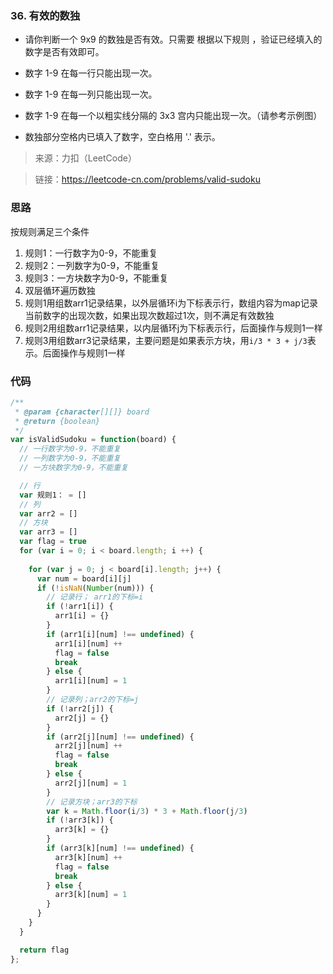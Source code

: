 
### 36. 有效的数独



- 请你判断一个 9x9 的数独是否有效。只需要 根据以下规则 ，验证已经填入的数字是否有效即可。

- 数字 1-9 在每一行只能出现一次。
- 数字 1-9 在每一列只能出现一次。
- 数字 1-9 在每一个以粗实线分隔的 3x3 宫内只能出现一次。（请参考示例图）
- 数独部分空格内已填入了数字，空白格用 '.' 表示。

> 来源：力扣（LeetCode）

> 链接：https://leetcode-cn.com/problems/valid-sudoku


### 思路

按规则满足三个条件
1. 规则1：一行数字为0-9，不能重复
2. 规则2：一列数字为0-9，不能重复
3. 规则3：一方块数字为0-9，不能重复
4. 双层循环遍历数独
5. 规则1用组数arr1记录结果，以外层循环i为下标表示行，数组内容为map记录当前数字的出现次数，如果出现次数超过1次，则不满足有效数独
6. 规则2用组数arr1记录结果，以内层循环j为下标表示行，后面操作与规则1一样
7. 规则3用组数arr3记录结果，主要问题是如果表示方块，用`i/3 * 3 + j/3`表示。后面操作与规则1一样

### 代码
```js
/**
 * @param {character[][]} board
 * @return {boolean}
 */
var isValidSudoku = function(board) {
  // 一行数字为0-9，不能重复
  // 一列数字为0-9，不能重复
  // 一方块数字为0-9，不能重复

  // 行
  var 规则1： = []
  // 列
  var arr2 = []
  // 方块
  var arr3 = []
  var flag = true
  for (var i = 0; i < board.length; i ++) {
    
    for (var j = 0; j < board[i].length; j++) {
      var num = board[i][j]
      if (!isNaN(Number(num))) {
        // 记录行； arr1的下标=i
        if (!arr1[i]) {
          arr1[i] = {}
        }
        if (arr1[i][num] !== undefined) {
          arr1[i][num] ++
          flag = false
          break
        } else {
          arr1[i][num] = 1
        }
        // 记录列；arr2的下标=j
        if (!arr2[j]) {
          arr2[j] = {}
        }
        if (arr2[j][num] !== undefined) {
          arr2[j][num] ++
          flag = false
          break
        } else {
          arr2[j][num] = 1
        }
        // 记录方块；arr3的下标
        var k = Math.floor(i/3) * 3 + Math.floor(j/3)
        if (!arr3[k]) {
          arr3[k] = {}
        }
        if (arr3[k][num] !== undefined) {
          arr3[k][num] ++
          flag = false
          break
        } else {
          arr3[k][num] = 1
        }
      }
    }
  }

  return flag
};
```
